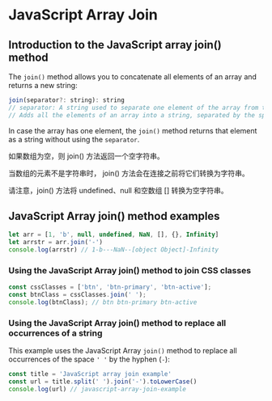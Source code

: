 # JavaScript Array Join

## Introduction to the JavaScript array join() method

The `join()` method allows you to concatenate all elements of an array and returns a new string:

```js
join(separator?: string): string
// separator: A string used to separate one element of the array from the next in the resulting string. If omitted, the array elements are separated with a comma.
// Adds all the elements of an array into a string, separated by the specified separator string.
```

In case the array has one element, the `join()` method returns that element as a string without using the `separator`.

如果数组为空，则 join() 方法返回一个空字符串。

当数组的元素不是字符串时， join() 方法会在连接之前将它们转换为字符串。

请注意，join() 方法将 undefined、null 和空数组 [] 转换为空字符串。

## JavaScript Array join() method examples

```js
let arr = [1, 'b', null, undefined, NaN, [], {}, Infinity]
let arrstr = arr.join('-')
console.log(arrstr) // 1-b---NaN--[object Object]-Infinity
```

### Using the JavaScript Array join() method to join CSS classes

```js
const cssClasses = ['btn', 'btn-primary', 'btn-active'];
const btnClass = cssClasses.join(' ');
console.log(btnClass); // btn btn-primary btn-active
```

### Using the JavaScript Array join() method to replace all occurrences of a string

This example uses the JavaScript Array `join()` method to replace all occurrences of the space `' '` by the hyphen (`-`):

```js
const title = 'JavaScript array join example'
const url = title.split(' ').join('-').toLowerCase()
console.log(url) // javascript-array-join-example
```